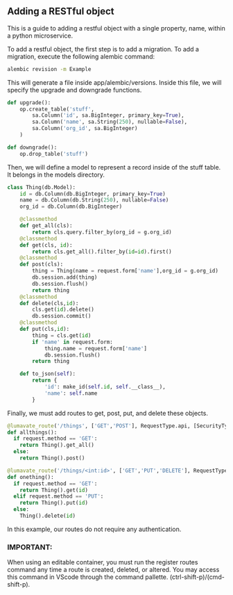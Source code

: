 
## Adding a RESTful object

This is a guide to adding a restful object with a single property, name, within a python microservice.

To add a restful object, the first step is to add a migration. To add a migration, execute the following alembic command:
```bash
alembic revision -m Example
```
This will generate a file inside app/alembic/versions. Inside this file, we will specify the upgrade and downgrade functions.
```python
def upgrade():
    op.create_table('stuff',
        sa.Column('id', sa.BigInteger, primary_key=True),
        sa.Column('name', sa.String(250), nullable=False),
        sa.Column('org_id', sa.BigInteger)
    )

def downgrade():
    op.drop_table('stuff')
```
Then, we will define a model to represent a record inside of the stuff table. It belongs in the models directory.
```python
class Thing(db.Model):
    id = db.Column(db.BigInteger, primary_key=True)
    name = db.Column(db.String(250), nullable=False)
    org_id = db.Column(db.BigInteger)

    @classmethod
    def get_all(cls):
        return cls.query.filter_by(org_id = g.org_id)
    @classmethod
    def get(cls, id):
        return cls.get_all().filter_by(id=id).first()
    @classmethod
    def post(cls):
        thing = Thing(name = request.form['name'],org_id = g.org_id)
        db.session.add(thing)
        db.session.flush()
        return thing
    @classmethod
    def delete(cls,id):
        cls.get(id).delete()
        db.session.commit()
    @classmethod
    def put(cls,id):
        thing = cls.get(id)
        if 'name' in request.form:
            thing.name = request.form['name']
            db.session.flush()
        return thing

    def to_json(self):
        return {
            'id': make_id(self.id, self.__class__),
            'name': self.name
        }
```
Finally, we must add routes to get, post, put, and delete these objects.
```python
@lumavate_route('/things', ['GET','POST'], RequestType.api, [SecurityType.none])
def allthings():
  if request.method == 'GET':
    return Thing().get_all()
  else:
    return Thing().post()

@lumavate_route('/things/<int:id>', ['GET','PUT','DELETE'], RequestType.api, [SecurityType.none])
def onething():
  if request.method == 'GET':
    return Thing().get(id)
  elif request.method == 'PUT':
    return Thing().put(id)
  else:
    Thing().delete(id)
```
In this example, our routes do not require any authentication.

### IMPORTANT:
  When using an editable container, you must run the register routes command any time a route is created, deleted, or altered.
You may access this command in VScode through the command pallette. (ctrl-shift-p)/(cmd-shift-p).














